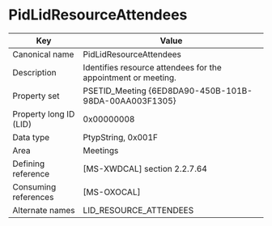 # PidLidResourceAttendees

| Key | Value |
|---|---|
| Canonical name | PidLidResourceAttendees |
| Description | Identifies resource attendees for the appointment or meeting. |
| Property set | PSETID_Meeting {6ED8DA90-450B-101B-98DA-00AA003F1305} |
| Property long ID (LID) | 0x00000008 |
| Data type | PtypString, 0x001F |
| Area | Meetings |
| Defining reference | [MS-XWDCAL] section 2.2.7.64 |
| Consuming references | [MS-OXOCAL] |
| Alternate names | LID_RESOURCE_ATTENDEES |
